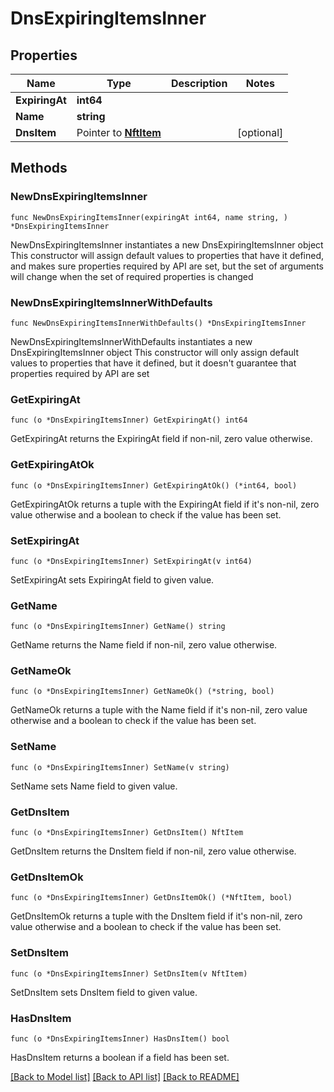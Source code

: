 # DnsExpiringItemsInner

## Properties

Name | Type | Description | Notes
------------ | ------------- | ------------- | -------------
**ExpiringAt** | **int64** |  | 
**Name** | **string** |  | 
**DnsItem** | Pointer to [**NftItem**](NftItem.md) |  | [optional] 

## Methods

### NewDnsExpiringItemsInner

`func NewDnsExpiringItemsInner(expiringAt int64, name string, ) *DnsExpiringItemsInner`

NewDnsExpiringItemsInner instantiates a new DnsExpiringItemsInner object
This constructor will assign default values to properties that have it defined,
and makes sure properties required by API are set, but the set of arguments
will change when the set of required properties is changed

### NewDnsExpiringItemsInnerWithDefaults

`func NewDnsExpiringItemsInnerWithDefaults() *DnsExpiringItemsInner`

NewDnsExpiringItemsInnerWithDefaults instantiates a new DnsExpiringItemsInner object
This constructor will only assign default values to properties that have it defined,
but it doesn't guarantee that properties required by API are set

### GetExpiringAt

`func (o *DnsExpiringItemsInner) GetExpiringAt() int64`

GetExpiringAt returns the ExpiringAt field if non-nil, zero value otherwise.

### GetExpiringAtOk

`func (o *DnsExpiringItemsInner) GetExpiringAtOk() (*int64, bool)`

GetExpiringAtOk returns a tuple with the ExpiringAt field if it's non-nil, zero value otherwise
and a boolean to check if the value has been set.

### SetExpiringAt

`func (o *DnsExpiringItemsInner) SetExpiringAt(v int64)`

SetExpiringAt sets ExpiringAt field to given value.


### GetName

`func (o *DnsExpiringItemsInner) GetName() string`

GetName returns the Name field if non-nil, zero value otherwise.

### GetNameOk

`func (o *DnsExpiringItemsInner) GetNameOk() (*string, bool)`

GetNameOk returns a tuple with the Name field if it's non-nil, zero value otherwise
and a boolean to check if the value has been set.

### SetName

`func (o *DnsExpiringItemsInner) SetName(v string)`

SetName sets Name field to given value.


### GetDnsItem

`func (o *DnsExpiringItemsInner) GetDnsItem() NftItem`

GetDnsItem returns the DnsItem field if non-nil, zero value otherwise.

### GetDnsItemOk

`func (o *DnsExpiringItemsInner) GetDnsItemOk() (*NftItem, bool)`

GetDnsItemOk returns a tuple with the DnsItem field if it's non-nil, zero value otherwise
and a boolean to check if the value has been set.

### SetDnsItem

`func (o *DnsExpiringItemsInner) SetDnsItem(v NftItem)`

SetDnsItem sets DnsItem field to given value.

### HasDnsItem

`func (o *DnsExpiringItemsInner) HasDnsItem() bool`

HasDnsItem returns a boolean if a field has been set.


[[Back to Model list]](../README.md#documentation-for-models) [[Back to API list]](../README.md#documentation-for-api-endpoints) [[Back to README]](../README.md)


